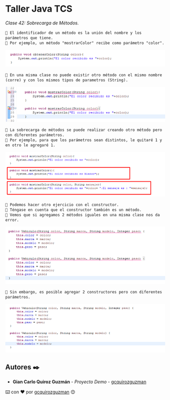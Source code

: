 # Taller Java TCS

_Clase 42: Sobrecarga de Métodos._

```
📢 El identificador de un método es la unión del nombre y los parámetros que tiene. 
📢 Por ejemplo, un método "mostrarColor" recibe como parámetro "color".
```

![Error: imagen no ha sido cargada](https://github.com/gcquirozguzman/java-tcs-202001/blob/Clase-42/imagenes/pagina_42_1.png)

```  
📢 En una misma clase no puede existir otro método con el mismo nombre (corre) y con los mismos tipos de parametros (String).
```  

![Error: imagen no ha sido cargada](https://github.com/gcquirozguzman/java-tcs-202001/blob/Clase-42/imagenes/pagina_42_2.png)

```  
📢 La sobrecarga de métodos se puede realizar creando otro método pero con diferentes parámetros.
📢 Por ejemplo, para que los parámetros sean distintos, le quitaré 1 y en otro le agregaré 1.
```  

![Error: imagen no ha sido cargada](https://github.com/gcquirozguzman/java-tcs-202001/blob/Clase-42/imagenes/pagina_42_3.png)

```  
📢 Podemos hacer otro ejercicio con el constructor.
📢 Téngase en cuenta que el constructor también es un método.
📢 Vemos que si agregamos 2 métodos iguales en una misma clase nos da error.
```

![Error: imagen no ha sido cargada](https://github.com/gcquirozguzman/java-tcs-202001/blob/Clase-42/imagenes/pagina_42_4.png)

```
📢 Sin embargo, es posible agregar 2 constructores pero con diferentes parámetros.
```

![Error: imagen no ha sido cargada](https://github.com/gcquirozguzman/java-tcs-202001/blob/Clase-42/imagenes/pagina_42_5.png)


## Autores ✒️

* **Gian Carlo Quiroz Guzmán** - *Proyecto Demo* - [gcquirozguzman](https://github.com/gcquirozguzman)



⌨️ con ❤️ por [gcquirozguzman](https://github.com/gcquirozguzman) 😊
